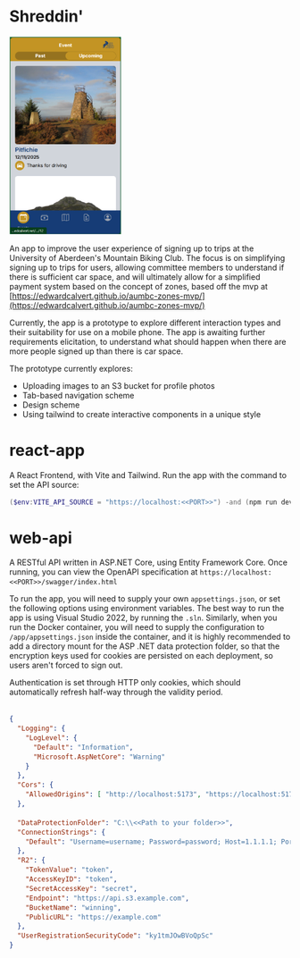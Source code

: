 # Shreddin'
<img src="./react-app/public/ui-screenshot.png" alt="drawing" width="200"/>

An app to improve the user experience of signing up to trips at the University of Aberdeen's Mountain Biking Club. The focus is on simplifying signing up to trips for users, allowing committee members to understand if there is sufficient car space, and will ultimately allow for a simplified payment system based on the concept of zones, based off the mvp at [https://edwardcalvert.github.io/aumbc-zones-mvp/](https://edwardcalvert.github.io/aumbc-zones-mvp/)

Currently, the app is a prototype to explore different interaction types and their suitability for use on a mobile phone. The app is awaiting further requirements elicitation, to understand what should happen when there are more people signed up than there is car space. 

The prototype currently explores:
- Uploading images to an S3 bucket for profile photos
- Tab-based navigation scheme
- Design scheme 
- Using tailwind to create interactive components in a unique style

# react-app

A React Frontend, with Vite and Tailwind. 
Run the app with the command to set the API source: 
```powershell
($env:VITE_API_SOURCE = "https://localhost:<<PORT>>") -and (npm run dev)
```

# web-api

A RESTful API written in ASP.NET Core, using Entity Framework Core. Once running, you can view the OpenAPI specification at `https://localhost:<<PORT>>/swagger/index.html`

To run the app, you will need to supply your own `appsettings.json`, or set the following options using environment variables. The best way to run the app is using Visual Studio 2022, by running the `.sln`. Similarly, when you run the Docker container, you will need to supply the configuration to `/app/appsettings.json` inside the container, and it is highly recommended to add a directory mount for the ASP .NET data protection folder, so that the encryption keys used for cookies are persisted on each deployment, so users aren't forced to sign out. 

Authentication is set through HTTP only cookies, which should automatically refresh half-way through the validity period.

```json

{
  "Logging": {
    "LogLevel": {
      "Default": "Information",
      "Microsoft.AspNetCore": "Warning"
    }
  },
  "Cors": {
    "AllowedOrigins": [ "http://localhost:5173", "https://localhost:5173", "https://<<your-shreddin-instance>>.example.com"] //Make sure to include the local environment- assumed to be :5173
  },

  "DataProtectionFolder": "C:\\<<Path to your folder>>",
  "ConnectionStrings": {
    "Default": "Username=username; Password=password; Host=1.1.1.1; Port=1111; Database=table;"
  },
  "R2": {
    "TokenValue": "token",
    "AccessKeyID": "token",
    "SecretAccessKey": "secret",
    "Endpoint": "https://api.s3.example.com",
    "BucketName": "winning",
    "PublicURL": "https://example.com"
  },
  "UserRegistrationSecurityCode": "ky1tmJOwBVoQpSc"
}

```